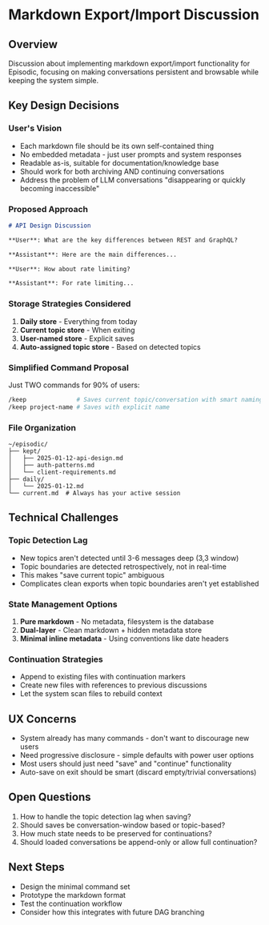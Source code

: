 # Markdown Export/Import Discussion

## Overview
Discussion about implementing markdown export/import functionality for Episodic, focusing on making conversations persistent and browsable while keeping the system simple.

## Key Design Decisions

### User's Vision
- Each markdown file should be its own self-contained thing
- No embedded metadata - just user prompts and system responses
- Readable as-is, suitable for documentation/knowledge base
- Should work for both archiving AND continuing conversations
- Address the problem of LLM conversations "disappearing or quickly becoming inaccessible"

### Proposed Approach
```markdown
# API Design Discussion

**User**: What are the key differences between REST and GraphQL?

**Assistant**: Here are the main differences...

**User**: How about rate limiting?

**Assistant**: For rate limiting...
```

### Storage Strategies Considered
1. **Daily store** - Everything from today
2. **Current topic store** - When exiting
3. **User-named store** - Explicit saves
4. **Auto-assigned topic store** - Based on detected topics

### Simplified Command Proposal
Just TWO commands for 90% of users:
```bash
/keep              # Saves current topic/conversation with smart naming
/keep project-name # Saves with explicit name
```

### File Organization
```
~/episodic/
├── kept/
│   ├── 2025-01-12-api-design.md
│   ├── auth-patterns.md
│   └── client-requirements.md
├── daily/
│   └── 2025-01-12.md
└── current.md  # Always has your active session
```

## Technical Challenges

### Topic Detection Lag
- New topics aren't detected until 3-6 messages deep (3,3 window)
- Topic boundaries are detected retrospectively, not in real-time
- This makes "save current topic" ambiguous
- Complicates clean exports when topic boundaries aren't yet established

### State Management Options
1. **Pure markdown** - No metadata, filesystem is the database
2. **Dual-layer** - Clean markdown + hidden metadata store
3. **Minimal inline metadata** - Using conventions like date headers

### Continuation Strategies
- Append to existing files with continuation markers
- Create new files with references to previous discussions
- Let the system scan files to rebuild context

## UX Concerns
- System already has many commands - don't want to discourage new users
- Need progressive disclosure - simple defaults with power user options
- Most users should just need "save" and "continue" functionality
- Auto-save on exit should be smart (discard empty/trivial conversations)

## Open Questions
1. How to handle the topic detection lag when saving?
2. Should saves be conversation-window based or topic-based?
3. How much state needs to be preserved for continuations?
4. Should loaded conversations be append-only or allow full continuation?

## Next Steps
- Design the minimal command set
- Prototype the markdown format
- Test the continuation workflow
- Consider how this integrates with future DAG branching